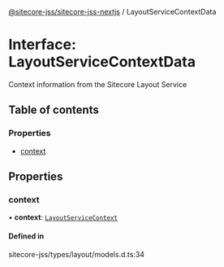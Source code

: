 [@sitecore-jss/sitecore-jss-nextjs](../README.md) / LayoutServiceContextData

# Interface: LayoutServiceContextData

Context information from the Sitecore Layout Service

## Table of contents

### Properties

- [context](LayoutServiceContextData.md#context)

## Properties

### context

• **context**: [`LayoutServiceContext`](LayoutServiceContext.md)

#### Defined in

sitecore-jss/types/layout/models.d.ts:34
